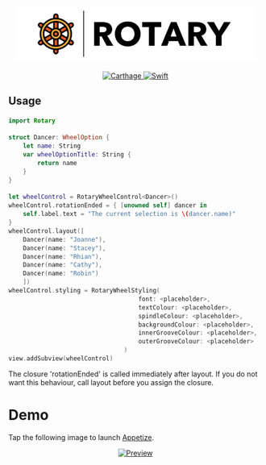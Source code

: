 <p align="center">
    <img src="Logo.png" width="480" max-width="90%" alt="Rotary" />
</p>

<p align="center">
    <a href="https://img.shields.io/badge/carthage-compatible-brightgreen.svg">
        <img src="https://img.shields.io/badge/carthage-compatible-brightgreen.svg" alt="Carthage"/>
    </a>
    <a href="https://swift.org/blog/swift-5-released/">
        <img src="https://img.shields.io/badge/swift-5.0-orange.svg" alt="Swift"/>
    </a>
</p>

## Usage

```swift
import Rotary

struct Dancer: WheelOption {
    let name: String
    var wheelOptionTitle: String {
        return name
    }
}

let wheelControl = RotaryWheelControl<Dancer>()
wheelControl.rotationEnded = { [unowned self] dancer in
    self.label.text = "The current selection is \(dancer.name)"
}
wheelControl.layout([
    Dancer(name: "Joanne"),
    Dancer(name: "Stacey"),
    Dancer(name: "Rhian"),
    Dancer(name: "Cathy"),
    Dancer(name: "Robin")
    ])
wheelControl.styling = RotaryWheelStyling(
                                    font: <placeholder>,
                                    textColour: <placeholder>,
                                    spindleColour: <placeholder>,
                                    backgroundColour: <placeholder>,
                                    innerGrooveColour: <placeholder>,
                                    outerGrooveColour: <placeholder>
                                )
view.addSubview(wheelControl)
```

The closure 'rotationEnded' is called immediately after layout. If you do not want this behaviour, call layout before you assign the closure.

# Demo

Tap the following image to launch [Appetize](https://appetize.io).

<p align="center">
    <a href="">
        <img src="https://user-images.githubusercontent.com/51816980/59976306-660b8f00-95ba-11e9-89d6-1862f6ee78da.png" alt="Preview"/>
    </a>
</p>
